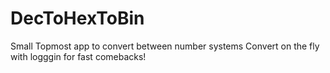 # DecToHexToBin
Small Topmost app to convert between number systems
Convert on the fly with logggin for fast comebacks!
